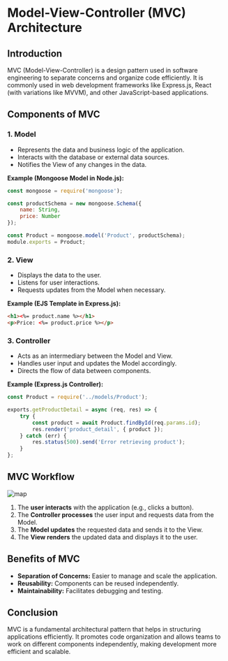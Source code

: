 # Model-View-Controller (MVC) Architecture

## Introduction
MVC (Model-View-Controller) is a design pattern used in software engineering to separate concerns and organize code efficiently. It is commonly used in web development frameworks like Express.js, React (with variations like MVVM), and other JavaScript-based applications.

## Components of MVC

### 1. Model
- Represents the data and business logic of the application.
- Interacts with the database or external data sources.
- Notifies the View of any changes in the data.

**Example (Mongoose Model in Node.js):**
```javascript
const mongoose = require('mongoose');

const productSchema = new mongoose.Schema({
    name: String,
    price: Number
});

const Product = mongoose.model('Product', productSchema);
module.exports = Product;
```

### 2. View
- Displays the data to the user.
- Listens for user interactions.
- Requests updates from the Model when necessary.

**Example (EJS Template in Express.js):**
```html
<h1><%= product.name %></h1>
<p>Price: <%= product.price %></p>
```

### 3. Controller
- Acts as an intermediary between the Model and View.
- Handles user input and updates the Model accordingly.
- Directs the flow of data between components.

**Example (Express.js Controller):**
```javascript
const Product = require('../models/Product');

exports.getProductDetail = async (req, res) => {
    try {
        const product = await Product.findById(req.params.id);
        res.render('product_detail', { product });
    } catch (err) {
        res.status(500).send('Error retrieving product');
    }
};
```

## MVC Workflow

![map](https://github.com/user-attachments/assets/604babb8-cefb-4821-922d-4f91d05fcbd6)


1. The **user interacts** with the application (e.g., clicks a button).
2. The **Controller processes** the user input and requests data from the Model.
3. The **Model updates** the requested data and sends it to the View.
4. The **View renders** the updated data and displays it to the user.

## Benefits of MVC
- **Separation of Concerns:** Easier to manage and scale the application.
- **Reusability:** Components can be reused independently.
- **Maintainability:** Facilitates debugging and testing.

## Conclusion
MVC is a fundamental architectural pattern that helps in structuring applications efficiently. It promotes code organization and allows teams to work on different components independently, making development more efficient and scalable.


